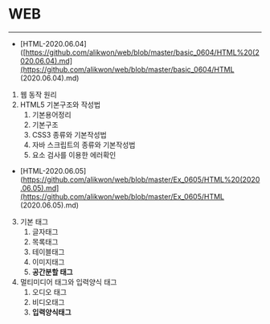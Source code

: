 # WEB

------

- [HTML-2020.06.04]([https://github.com/alikwon/web/blob/master/basic_0604/HTML%20(2020.06.04).md](https://github.com/alikwon/web/blob/master/basic_0604/HTML (2020.06.04).md)

1. 웹 동작 원리
2. HTML5 기본구조와 작성법
   1. 기본용어정리
   2. 기본구조
   3. CSS3 종류와 기본작성법
   4. 자바 스크립트의 종류와 기본작성법
   5. 요소 검사를 이용한 에러확인



- [HTML-2020.06.05](https://github.com/alikwon/web/blob/master/Ex_0605/HTML%20(2020.06.05).md](https://github.com/alikwon/web/blob/master/Ex_0605/HTML (2020.06.05).md)

3. 기본 태그
   1. 글자태그
   2. 목록태그
   3. 테이블태그
   4. 이미지태그
   5. **공간분할 태그**
4. 멀티미디어 태그와 입력양식 태그
   1. 오디오 태그
   2. 비디오태그
   3. **입력양식태그**